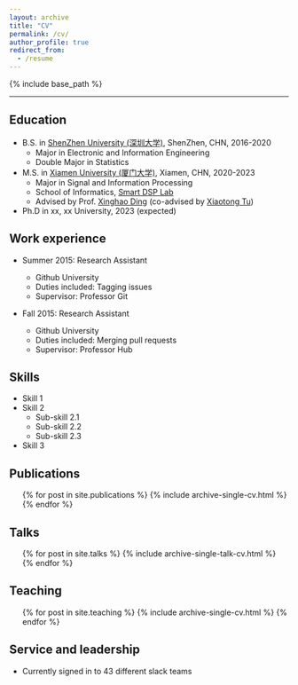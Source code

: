```yaml
---
layout: archive
title: "CV"
permalink: /cv/
author_profile: true
redirect_from:
  - /resume
---
```


{% include base_path %}

***

Education
------
* B.S. in [ShenZhen University (深圳大学)](https://www.szu.edu.cn/), ShenZhen, CHN, 2016-2020
  * Major in Electronic and Information Engineering
  * Double Major in Statistics
* M.S. in [Xiamen University (厦门大学)](https://www.xmu.edu.cn/), Xiamen, CHN, 2020-2023
  * Major in Signal and Information Processing
  * School of Informatics, [Smart DSP Lab](https://xmu-smartdsp.github.io/index.html)
  * Advised by Prof. [Xinghao Ding](https://scholar.google.com/citations?user=k5hVBfMAAAAJ&hl=zh-CN&oi=ao) (co-advised by [Xiaotong Tu](https://tormii.github.io/))
* Ph.D in xx, xx University, 2023 (expected)

Work experience
------
* Summer 2015: Research Assistant
  * Github University
  * Duties included: Tagging issues
  * Supervisor: Professor Git

* Fall 2015: Research Assistant
  * Github University
  * Duties included: Merging pull requests
  * Supervisor: Professor Hub
  
Skills
------
* Skill 1
* Skill 2
  * Sub-skill 2.1
  * Sub-skill 2.2
  * Sub-skill 2.3
* Skill 3

Publications
------
  <ul>{% for post in site.publications %}
    {% include archive-single-cv.html %}
  {% endfor %}</ul>

Talks
------
  <ul>{% for post in site.talks %}
    {% include archive-single-talk-cv.html %}
  {% endfor %}</ul>

Teaching
------
  <ul>{% for post in site.teaching %}
    {% include archive-single-cv.html %}
  {% endfor %}</ul>

Service and leadership
------
* Currently signed in to 43 different slack teams
